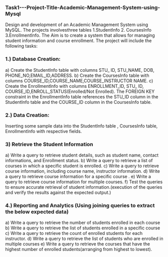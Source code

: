 ### Task1---Project-Title-Academic-Management-System-using-Mysql
Design and development of an Academic Management System using MySQL. 
The projects involvesthree tables 
1.StudentInfo 2. CoursesInfo 3.EnrollmentInfo. 
The Aim is to create a system that allows for managing student information and course enrollment. The project will include the following tasks:
### 1.) Database Creation:
a) Create the StudentInfo table with columns STU_ ID, STU_NAME, DOB, PHONE_NO,EMAIL_ID,ADDRESS.
b) Create the CoursesInfo table with columns COURSE_ID,COURSE_NAME,COURSE_INSTRUCTOR NAME.
c) Create the EnrollmentInfo with columns ENROLLMENT_ID, STU_ ID, COURSE_ID,ENROLL_STATUS(Enrolled/Not Enrolled).
The FOREIGN KEY constraint in the EnrollmentInfo table references the STU_ID column in the StudentInfo table and the COURSE_ID column in the CoursesInfo table.
### 2.) Data Creation:
Inserting some sample data into the StudentInfo table , CoursesInfo table, EnrollmentInfo with respective fields.
### 3) Retrieve the Student Information
a) Write a query to retrieve student details, such as student name, contact informations, and Enrollment status.
b) Write a query to retrieve a list of courses in which a specific student is enrolled.
c) Write a query to retrieve course information, including course name, instructor information.
d) Write a query to retrieve course information for a specific course .
e) Write a query to retrieve course information for multiple courses.
f) Test the queries to ensure accurate retrieval of student information.(execution of the queries and verify the results against the expected output.)
### 4.) Reporting and Analytics (Using joining queries to extract the below expected data)
a) Write a query to retrieve the number of students enrolled in each course
b) Write a query to retrieve the list of students enrolled in a specific course
c) Write a query to retrieve the count of enrolled students for each instructor.
d) Write a query to retrieve the list of students who are enrolled in multiple courses
e) Write a query to retrieve the courses that have the highest number of enrolled students(arranging from highest to lowest).
